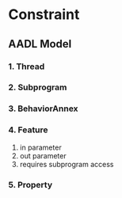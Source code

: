 # Constraint
## AADL Model
### 1. Thread

### 2. Subprogram

### 3. BehaviorAnnex

### 4. Feature

1. in parameter
2. out parameter
3. requires subprogram access

### 5. Property



